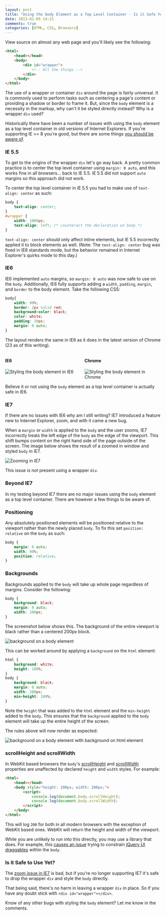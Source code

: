 ```yaml
---
layout: post
title: "Using the body Element as a Top Level Container - Is it Safe Yet?"
date: 2013-01-05 14:21
comments: true
categories: [HTML, CSS, Browsers]
---
```


View source on almost any web page and you'll likely see the following:

``` html Common HTML Template
<html>
    <head></head>
    <body>
        <div id="wrapper">
            <!-- All the things -->
        </div>
    </body>
</html>
```

The use of a wrapper or container `div` around the page is fairly universal.  It is commonly used to perform tasks such as centering a page's content or providing a shadow or border to frame it.  But, since the `body` element is a necessity in the markup, why can't it be styled directly instead?  Why is a wrapper `div` used? 

Historically there have been a number of issues with using the `body` element as a top level container in old versions of Internet Explorers.  If you're supporting IE >= 8 you're good, but there are some things [you should be aware of](#now).

<!--more-->

### IE 5.5

To get to the origins of the wrapper `div` let's go way back.  A pretty common practice is to center the top level container using `margin: 0 auto`, and this works fine in all browsers... back to IE 5.5.  IE 5.5 did not support `auto` margins so this approach did not work.

To center the top level container in IE 5.5 you had to make use of `text-align: center` as such:

``` css Centering the top level container in IE 5.5
body {
    text-align: center;
}
#wrapper {
    width: 1000px;
    text-align: left; /* counteract the declaration on body */
}
```

`text-align: center` *should* only affect inline elements, but IE 5.5 incorrectly applied it to block elements as well.  (Note: The `text-align: center` bug was fixed in IE6 standards mode, but the behavior remained in Internet Explorer's quirks mode to this day.)

### IE6

IE6 implemented `auto` margins, so `margin: 0 auto` was now safe to use on the `body`.  Additionally, IE6 fully supports adding a `width`, `padding`, `margin`, and `border` to the body element.  Take the following CSS:

``` css
body{
    width: 90%;
    border: 2px solid red;
    background-color: black;
    color: white;
    padding: 10px;
    margin: 0 auto;
}
```

The layout renders the same in IE6 as it does in the latest version of Chrome (23 as of this writing).

<div style="overflow: hidden;">
	<div style="float: left; width: 49%;">
		<h4>IE6</h4>
		<img title="Styling the body element in IE6" src="/images/posts/2013-01-05/IE6.png">
	</div>
	<div style="float: right; width: 49%;">
		<h4>Chrome</h4>
		<img title="Styling the body element in Chrome" src="/images/posts/2013-01-05/Chrome.png">
	</div>
</div>

Believe it or not using the `body` element as a top level container is actually safe in IE6.

<a name="zoom"></a>
### IE7

If there are no issues with IE6 why am I still writing?  IE7 introduced a feature new to Internet Explorer, zoom, and with it came a new bug.

When a `margin` or `width` is applied to the `body` and the user zooms, IE7 incorrectly treats the left edge of the `body` as the edge of the viewport.  This shift bumps content on the right hand side of the page outside of the screen.  The image below shows the result of a zoomed in window and styled `body` in IE7.

<img src="/images/posts/2013-01-05/IE7Zoom.png" title="Zooming in IE7" style="max-height: 400px;">

This issue is not present using a wrapper `div`.

### Beyond IE7

In my testing beyond IE7 there are no major issues using the `body` element as a top level container.  There are however a few things to be aware of.

<a name="now"></a>
### Positioning

Any absolutely positioned elements will be positioned relative to the viewport rather than the newly placed `body`.  To fix this set `position: relative` on the `body` as such:

``` css Positioning elements relative to the body rather than the viewport
body {
    margin: 0 auto;
    width: 90%;
    position: relative;
}
```

### Backgrounds

Backgrounds applied to the `body` will take up whole page regardless of margins.  Consider the following:

``` css
body {
    background: black;
    margin: 0 auto;
    width: 200px;
}
```

The screenshot below shows this.  The background of the entire viewport is black rather than a centered 200px block.  

<img src="/images/posts/2013-01-05/background-before.png" title="background on a body element" style="max-height: 300px;">

This can be worked around by applying a `background` on the `html` element:

``` css
html {
    background: white;
    height: 100%;
}
body {
    background: black;
    margin: 0 auto;
    width: 200px;
    min-height: 100%;
}
```

Note the `height` that was added to the `html` element and the `min-height` added to the `body`.  This ensures that the `background` applied to the `body` element will take up the entire height of the screen.

The rules above will now render as expected:

<img src="/images/posts/2013-01-05/background-after.png" title="background on a body element with background on html element" style="max-height: 300px;">

### scrollHeight and scrollWidth

In WebKit based browsers the `body`'s [scrollHeight](https://developer.mozilla.org/en-US/docs/DOM/element.scrollHeight) and [scrollWidth](https://developer.mozilla.org/en-US/docs/DOM/element.scrollWidth) properties are unaffected by declared `height` and `width` styles.  For example:

``` html scrollHeight and scrollWidth on the body element
<html>
    <head></head>
    <body style="height: 200px; width: 200px;">
        <script>
        	console.log(document.body.scrollHeight);
        	console.log(document.body.scrollWidth);
        </script>
    </body>
</html>
```

This will log `200` for both in all modern browsers with the exception of WebKit based ones.  WebKit will return the height and width of the viewport.

While you are unlikely to run into this directly, you may use a library that does.  For example, this [causes an issue](http://bugs.jqueryui.com/ticket/8940) trying to constrain [jQuery UI draggables](http://jqueryui.com/draggable/) within the `body`.

### Is it Safe to Use Yet?

The [zoom issue in IE7](#zoom) is bad, but if you're no longer supporting IE7 it's safe to drop the wrapper `div` and style the `body` directly.

That being said, there's no harm in leaving a wrapper `div` in place.  So if you have any doubt stick with `<div id="wrapper"></div>`.

Know of any other bugs with styling the `body` element?  Let me know in the comments.
